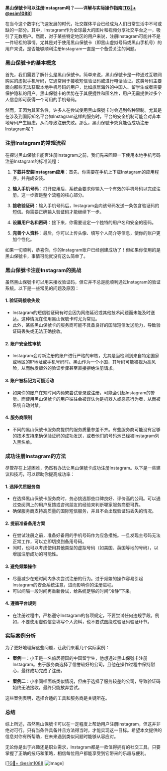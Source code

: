 **黑山保號卡可以注册Instagram吗？——详解与实际操作指南[[TG💪+ @esim1088](https://t.me/s/esim1088)]**

在当今这个数字化飞速发展的时代，社交媒体平台已经成为人们日常生活中不可或缺的一部分。其中，Instagram作为全球最大的图片和视频分享社交平台之一，吸引了无数用户。然而，对于某些特定地区的用户来说，注册Instagram可能并不是一件轻松的事情。尤其是对于使用黑山保號卡（即黑山虚拟号码或黑山手机号）的用户来说，是否能够顺利注册Instagram一直是一个备受关注的问题。

### 黑山保號卡的基本概念

首先，我们需要了解什么是黑山保號卡。简单来说，黑山保號卡是一种通过互联网购买的虚拟手机号码，它通常用于接收短信验证码或进行电话验证。这类号码主要面向那些无法获取本地手机号码的用户，比如旅居海外的中国人、留学生或者需要保护隐私的用户。黑山保號卡的优势在于其便捷性和匿名性，用户无需提供过多个人信息即可获得一个可用的手机号码。

然而，正因为其匿名性，许多人在尝试使用黑山保號卡时会遇到各种限制。尤其是在涉及到国际知名平台如Instagram这样的服务时，平台的安全机制可能会对非本地号码产生疑虑，从而导致注册失败。那么，黑山保號卡究竟能否成功注册Instagram呢？

### 注册Instagram的常规流程

在探讨黑山保號卡能否注册Instagram之前，我们先来回顾一下使用本地手机号码注册Instagram的标准流程：

1. **下载并安装Instagram应用**：首先，你需要在手机上下载Instagram的应用程序，并完成安装。
   
2. **输入手机号码**：打开应用后，系统会要求你输入一个有效的手机号码以完成注册。这一步骤是整个流程的核心部分。

3. **接收验证码**：输入手机号码后，Instagram会向该号码发送一条包含验证码的短信。你需要正确输入验证码才能继续下一步。

4. **设置用户名和密码**：接下来，你需要设定一个独特的用户名和安全的密码。

5. **完善个人资料**：最后，你可以上传头像、填写个人简介等信息，使你的账户更加个性化。

如果一切顺利，恭喜你，你的Instagram账户已经创建成功了！但如果你使用的是黑山保號卡，事情可能就没有这么简单了。

### 黑山保號卡注册Instagram的挑战

虽然黑山保號卡可以用来接收验证码，但它并不总是能顺利通过Instagram的验证系统。以下是一些常见的问题及原因：

#### 1. **验证码接收失败**
   - Instagram的短信验证码有时会因为网络延迟或其他技术问题而未能及时送达。这种情况在使用黑山保號卡时尤为常见。
   - 此外，某些黑山保號卡的服务商可能不具备良好的国际短信发送能力，导致验证码丢失或无法正确接收。

#### 2. **账户安全性审核**
   - Instagram会对新注册的账户进行严格的审核，尤其是当检测到来自特定国家或地区的IP地址或手机号码时。黑山作为一个小国，其号码可能被视为高风险，从而触发额外的验证步骤甚至直接拒绝注册请求。

#### 3. **账户被标记为可疑活动**
   - 如果你的账户在短时间内频繁尝试登录或注册，可能会引起Instagram的警觉。而使用黑山保號卡的用户往往会被误认为是机器人或恶意行为者，从而被系统自动封禁。

#### 4. **服务商限制**
   - 不同的黑山保號卡服务商提供的服务质量参差不齐。有些服务商可能没有足够的技术支持来确保验证码的成功发送，或者他们的号码池已经被Instagram列入黑名单。

### 成功注册Instagram的方法

尽管存在上述困难，仍然有办法让黑山保號卡成功注册Instagram。以下是一些建议和技巧，可以帮助你提高成功率：

#### 1. **选择优质服务商**
   - 在选择黑山保號卡服务商时，务必挑选那些口碑良好、评价高的公司。可以通过查阅网上的用户反馈或咨询朋友的经验来判断哪家服务商更可靠。
   - 确保服务商支持高质量的国际短信服务，并且不会出现验证码丢失的情况。

#### 2. **提前准备备用方案**
   - 在尝试注册之前，准备好备用的手机号码作为应急措施。一旦发现主号码无法正常工作，可以立即切换到备用号码。
   - 同时，也可以考虑使用其他类型的虚拟号码（如美国、英国等地的号码），以增加注册成功的可能性。

#### 3. **避免频繁操作**
   - 尽量减少在短时间内多次尝试注册的行为。过于频繁的操作容易引起Instagram的安全系统注意，进而影响你的注册进程。
   - 可以间隔一段时间再重新尝试，给系统足够的时间“冷静”下来。

#### 4. **遵循平台规则**
   - 在注册过程中，严格遵守Instagram的各项规定，不要尝试任何违规手段。例如，不要使用虚假信息填写个人资料，也不要试图绕过验证码验证环节。

### 实际案例分析

为了更好地理解这些问题，让我们来看几个实际案例：

- **案例一**：小王是一名旅居德国的中国留学生，他想通过黑山保號卡注册Instagram。由于服务商选择了信誉较好的公司，且他在操作过程中保持耐心，最终成功完成了注册。
  
- **案例二**：小李同样面临类似情况，但由于选择了服务较差的公司，导致验证码始终无法接收，最终只能放弃尝试。

这些案例表明，选择合适的工具和服务商是关键所在。

### 总结

综上所述，虽然黑山保號卡可以在一定程度上帮助用户注册Instagram，但这并非绝对可行。只有当条件具备并且方法得当时，才能实现这一目标。希望本文提供的信息对你有所帮助，在未来遇到类似问题时能够从容应对。

无论你是出于兴趣还是职业需求，Instagram都是一款值得拥有的社交工具。只要掌握了正确的技巧和策略，相信每位用户都能享受到它带来的乐趣与便利。

[[TG💪+ @esim1088](https://t.me/s/esim1088) ![Image](https://i.postimg.cc/4NQfJmqS/Snipaste-2025-05-13-00-14-12.png)]
